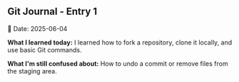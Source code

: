 ## Git Journal - Entry 1
📅 Date: 2025-06-04

**What I learned today:**
I learned how to fork a repository, clone it locally, and use basic Git commands.

**What I'm still confused about:**
How to undo a commit or remove files from the staging area.
